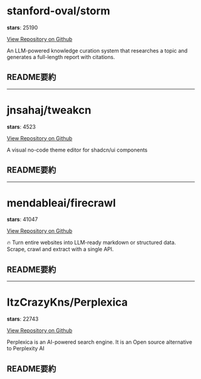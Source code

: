 
# stanford-oval/storm

**stars**: 25190

[View Repository on Github](https://github.com/stanford-oval/storm)

An LLM-powered knowledge curation system that researches a topic and generates a full-length report with citations.

## README要約


---

# jnsahaj/tweakcn

**stars**: 4523

[View Repository on Github](https://github.com/jnsahaj/tweakcn)

A visual no-code theme editor for shadcn/ui components

## README要約


---

# mendableai/firecrawl

**stars**: 41047

[View Repository on Github](https://github.com/mendableai/firecrawl)

🔥 Turn entire websites into LLM-ready markdown or structured data. Scrape, crawl and extract with a single API.

## README要約


---

# ItzCrazyKns/Perplexica

**stars**: 22743

[View Repository on Github](https://github.com/ItzCrazyKns/Perplexica)

Perplexica is an AI-powered search engine. It is an Open source alternative to Perplexity AI

## README要約

